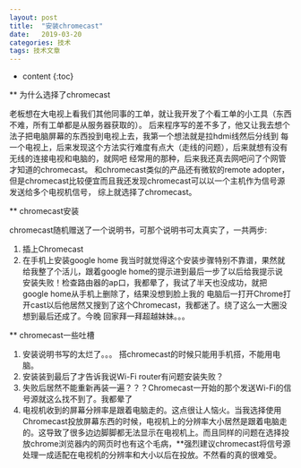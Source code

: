 ```yaml
---
layout: post
title:  "安装chromecast"
date:   2019-03-20
categories: 技术
tags: 技术文章
---
```


* content
{:toc}

** 为什么选择了chromecast

老板想在大电视上看我们其他同事的工单，就让我开发了个看工单的小工具（东西不难，所有工单都是从服务器获取的）。
后来程序写的差不多了，他又让我去想个法子把电脑屏幕的东西投到电视上去，我第一个想法就是拉hdmi线然后分线到
每一个电视上，后来发现这个方法实行难度有点大（走线的问题），后来就想有没有无线的连接电视和电脑的，就网吧
经常用的那种，后来我还真去网吧问了个网管才知道的chromecast。 和chromecast类似的产品还有微软的remote
 adopter，但是chromecast比较便宜而且我还发现chromecast可以以一个主机作为信号源发送给多个电视机信号，
综上就选择了chromecast。

** chromecast安装

chromecast随机赠送了一个说明书，可那个说明书可太真实了，一共两步:
1. 插上Chromecast
2. 在手机上安装google home
我当时就觉得这个安装步骤特别不靠谱，果然就给我整了个活儿，跟着google home的提示进到最后一步了以后给我提示说
安装失败！检查路由器的ap口，我都晕了，我试了半天也没成功，就把google home从手机上删除了，结果没想到脸上我的
电脑后一打开Chrome打开cast以后他居然又搜到了这个Chromecast，我都迷了。绕了这么一大圈没想到最后还成了。今晚
回家拜一拜超越妹妹。。。

** chromecast一些吐槽

1. 安装说明书写的太烂了。。。 搭chromecast的时候只能用手机搭，不能用电脑。
2. 安装装到最后了才告诉我说Wi-Fi router有问题安装失败？
3. 失败后居然不能重新再装一遍？？？Chromecast一开始的那个发送Wi-Fi的信号源就这么找不到了。我都晕了
4. 电视机收到的屏幕分辨率是跟着电脑走的。这点很让人恼火。当我选择使用Chromecast投放屏幕东西的时候，电视机上的分辨率大小居然是跟着电脑走的。这导致了很多边边脚脚都无法显示在电视机上。而且同样的问题在选择投放chrome浏览器内的网页时也有这个毛病，**强烈建议chromecast将信号源处理一成适配在电视机的分辨率和大小以后在投放。不然看的真的很难受。


